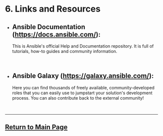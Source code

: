 # 6. Links and Resources

  - ## Ansible Documentation (https://docs.ansible.com/):
    This is Ansible's official Help and Documentation repository. It is full of tutorials, how-to guides and community information.

  <br>

  - ## Ansible Galaxy (https://galaxy.ansible.com/):
    Here you can find thousands of freely available, community-developed roles that you can easily use to jumpstart your solution's development process. You can also contribute back to the external community!

  <br>


---
## [Return to Main Page](<https://github.com/helveciofneto/ansible_essentials>)
